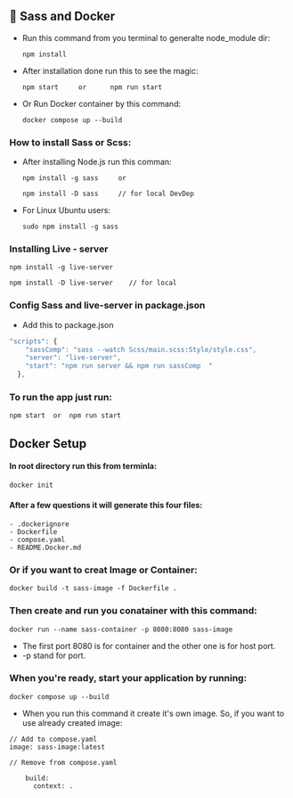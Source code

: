 ## 🎯️ Sass and Docker

- Run this command from you terminal to generalte node_module dir:

  ```
  npm install
  ```

- After installation done run this to see the magic:

  ```
  npm start     or      npm run start
  ```

- Or Run Docker container by this command:
  ```
  docker compose up --build
  ```

### How to install Sass or Scss:

- After installing Node.js run this comman:

  ```
  npm install -g sass     or
  ```

  ```
  npm install -D sass     // for local DevDep
  ```

- For Linux Ubuntu users:
  ```
  sudo npm install -g sass
  ```

### Installing Live - server

```
npm install -g live-server
```

```
npm install -D live-server    // for local
```

### Config Sass and live-server in package.json

- Add this to package.json

```js
"scripts": {
    "sassComp": "sass --watch Scss/main.scss:Style/style.css",
    "server": "live-server",
    "start": "npm run server && npm run sassComp  "
  },
```

### To run the app just run:

```js
npm start  or  npm run start
```

##

## Docker Setup

#### In root directory run this from terminla:

```js
docker init
```

#### After a few questions it will generate this four files:

```
- .dockerignore
- Dockerfile
- compose.yaml
- README.Docker.md
```

### Or if you want to creat Image or Container:

```
docker build -t sass-image -f Dockerfile .
```

### Then create and run you conatainer with this command:

```
docker run --name sass-container -p 8080:8080 sass-image
```

- The first port 8080 is for container and the other one is for host port.
- -p stand for port.

### When you're ready, start your application by running:

```
docker compose up --build
```

- When you run this command it create it's own image. So, if you want to use already created image:

```
// Add to compose.yaml
image: sass-image:latest
```

```
// Remove from compose.yaml

    build:
      context: .

```
